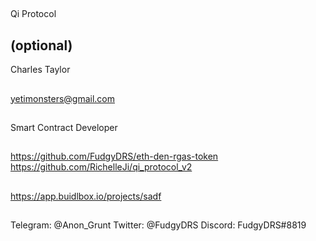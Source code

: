 ## <PROJECT NAME>
Qi Protocol

## <YOUR FULL NAME> (optional)
Charles Taylor

## <Used Email in Buidlbox>
yetimonsters@gmail.com

## <YOUR ROLE ON THE TEAM>
Smart Contract Developer

## <LINK TO THE PROJECT REPOSITORY>
https://github.com/FudgyDRS/eth-den-rgas-token
https://github.com/RichelleJi/qi_protocol_v2


## <LINK TO BUIDLBOX SUBMISSION>
https://app.buidlbox.io/projects/sadf

## <ANY LINKS TO YOUR SOCIALS THAT YOU WANT PEOPLE TO SEE WHO MIGHT COME ACROSS YOUR SUBMISSION IN THE FUTURE>
Telegram: @Anon_Grunt
Twitter: @FudgyDRS
Discord: FudgyDRS#8819
